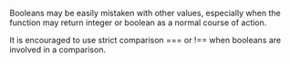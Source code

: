 Booleans may be easily mistaken with other values, especially when the function may return integer or boolean as a normal course of action. 

It is encouraged to use strict comparison === or !== when booleans are involved in a comparison.